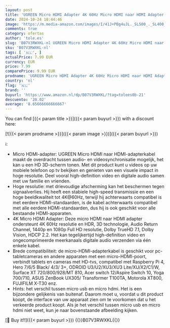 ```yaml
---
layout: post
title: 'UGREEN Micro HDMI Adapter 4K 60Hz Micro HDMI naar HDMI Adapter Kabel 3D 1080P Nylon Gevlochten HDMI Type D naar A Micro HDMI Kabel Compatibel met Raspberry Pi4  Hero Black  ODROID etc  25cm Zwart '
date: 2024-10-24 10:44:46
image: 'https://m.media-amazon.com/images/I/41J+PBg4uJL._SL500_._SL400_.jpg'
comments: true
category: ofertas
author: 'tole.es'
slug: 'B07V3RWXKL-nl UGREEN Micro HDMI Adapter 4K 60Hz Micro HDMI naar HDMI...'
sku: 'B07V3RWXKL-nl'
tags: [ '🇳🇱', ]
actualPrice: 7.99 EUR
currency: EUR
price: 7.99
comparePrice: 9.99 EUR
prodname: 'UGREEN Micro HDMI Adapter 4K 60Hz Micro HDMI naar HDMI Adapter Kabel 3D 1080P Nylon Gevlochten HDMI Type D naar A Micro HDMI Kabel Compatibel met Raspberry Pi4  Hero Black  ODROID etc  25cm Zwart '
country: 'nl'
flag: '🇳🇱'
brand: ''
buyurl: 'https://www.amazon.nl/dp/B07V3RWXKL/?tag=tolees0b-21'
descuento: '20.02'
average: '8.65666666666667'
---
```


You can find [{{< param title >}}]({{< param buyurl >}}) with a discount here:

[![{{< param prodname >}}]({{< param image >}})]({{< param buyurl >}})

ℹ️:

- Micro HDMI-adapter: UGREEN Micro HDMI naar HDMI-adapterkabel maakt de overdracht tussen audio- en videosynchronisatie mogelijk, het kan u een HD 3D-scherm tonen. Met dit product kunt u videos op uw mobiele telefoon op tv bekijken en genieten van een visuele impact in hoge resolutie. Deel vooral high-definition video en digitale audio samen met uw familie en vrienden.
- Hoge resolutie: met drievoudige afscherming kan het beschermen tegen signaalverlies. Hij heeft een stabiele high-speed transmissie en een hoge beeldkwaliteit tot 4K@60Hz, terwijl hij achterwaarts compatibel is met eerdere HDMI-standaarden, is de kabel achterwaarts compatibel met alle eerdere HDMI-standaarden, dus hij is ook geschikt voor alle bestaande HDMI-apparaten.
- 4K Micro HDMI Adapter: Deze micro HDMI naar HDMI adapter ondersteunt 4K 60Hz resolutie en HDR, 3D technologie, Audio Return Channel, 1440p en 1080p Full HD resolutie, Dolby TrueHD 7.1, Dolby Vision, HDCP 2.2. Het kan tegelijkertijd high-definition video en ongecomprimeerde meerkanaals digitale audio verzenden via één enkele kabel.
- Brede compatibiliteit: de micro-HDMI-adapterkabel is geschikt voor pc-tabletcameras en andere apparaten met een micro-HDMI-poort, verbindt tablets en cameras met HD-tvs, compatibel met Raspberry Pi 4, Hero 7/6/5 Black/ 4/3/ 3+, ODROID U3/U2/XU3/XU3 Lite/XU/X2/C1/W, Surface XT 720/800/928/MT 810, Acer switch 12/Aspire Switch 10, Yoga 700/710, ASUS ZenBook UX305/ Transformer T100TA, Motorola XT800, FUJIFILM X-T30 enz.
- Hints: het verschil tussen micro usb en micro hdmi. Het is een bijzondere gelijkenis van buitenaf. Daarom moet u, voordat u dit product koopt, de interface van uw apparaat zien om te voorkomen dat u het verkeerde product koopt. Als je het verschil tussen micro usb en micro hdmi niet weet, kun je naar bovenstaande afbeelding kijken.

[🛒 Buy it!!]({{< param buyurl >}})
{{<world>}}B07V3RWXKL{{</world>}}
